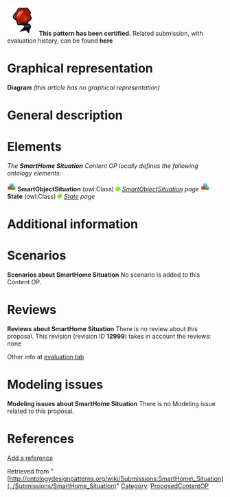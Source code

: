 [![](../images/thumb/b/b5/Certified.png/70px-Certified.png)](../Image/Certified.png "Certified.png") __This pattern has been certified.__
Related submission, with evaluation history, can be found __here__





#  Graphical representation


__Diagram__
_(this article has no graphical representation)_



#  General description


  




#  Elements


_The __SmartHome Situation__ Content OP locally defines the following ontology elements:_



[![Class](../images/thumb/2/27/Class.gif/20px-Class.gif)](../Image/Class.gif "Class") __SmartObjectSituation__ (owl:Class) 
 [![](../images/thumb/8/87/ArrowRight.gif/11px-ArrowRight.gif)](../Image/ArrowRight.gif "ArrowRight.gif") _[SmartObjectSituation](../Submissions/SmartHome_Situation/SmartObjectSituation "Submissions:SmartHome Situation/SmartObjectSituation") page_
[![Class](../images/thumb/2/27/Class.gif/20px-Class.gif)](../Image/Class.gif "Class") __State__ (owl:Class) 
 [![](../images/thumb/8/87/ArrowRight.gif/11px-ArrowRight.gif)](../Image/ArrowRight.gif "ArrowRight.gif") _[State](../Submissions/SmartHome_Situation/State "Submissions:SmartHome Situation/State") page_
#  Additional information


#  Scenarios



__Scenarios about SmartHome Situation__
No scenario is added to this Content OP.




#  Reviews



__Reviews about SmartHome Situation__
There is no review about this proposal.
This revision (revision ID __12999__) takes in account the reviews: none


Other info at [evaluation tab](http://ontologydesignpatterns.org/wiki/index.php?title=Submissions:SmartHome_Situation&action=evaluation "http://ontologydesignpatterns.org/wiki/index.php?title=Submissions:SmartHome_Situation&action=evaluation")




#  Modeling issues



__Modeling issues about SmartHome Situation__
There is no Modeling issue related to this proposal.




#  References


[Add a reference](index.php@title=Odp%253AAdd_reference&subject=Submissions%253ASmartHome+Situation.html "http://ontologydesignpatterns.org/wiki/index.php?title=Odp:Add_reference&subject=Submissions%3ASmartHome+Situation")


  






Retrieved from "[http://ontologydesignpatterns.org/wiki/Submissions:SmartHome\_Situation](../Submissions/SmartHome_Situation)"
 [Category](http://ontologydesignpatterns.org/wiki/Special:Categories "Special:Categories"): [ProposedContentOP](../Category/ProposedContentOP "Category:ProposedContentOP")